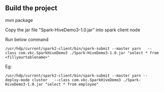 
Build the project
-----------------
mvn package

Copy the jar file "Spark-HiveDemo3-1.0.jar" into spark client node

Run below command
```
/usr/hdp/current/spark2-client/bin/spark-submit --master yarn   --class com.vkc.SparkHiveDemo3 ./Spark-HiveDemo3-1.0.jar "select * from <fillyourtablename>"
```
Eg:
```
/usr/hdp/current/spark2-client/bin/spark-submit --master yarn --deploy-mode cluster   --class com.vkc.SparkHiveDemo3 ./Spark-HiveDemo3-1.0.jar "select * from employee"
```
